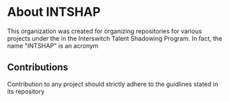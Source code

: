 # About INTSHAP

This organization was created for organizing repositories for various projects under the in the Interswitch Talent Shadowing Program. In fact, the name "INTSHAP" is an acronym

## Contributions
Contribution to any project should strictly adhere to the guidlines stated in its repository

